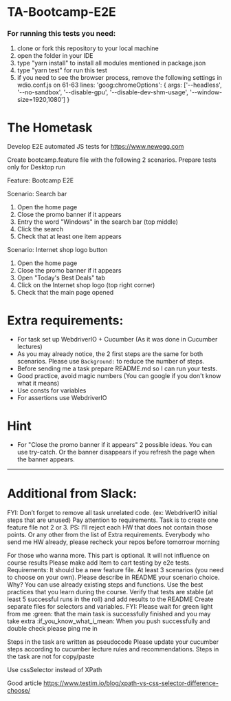 # TA-Bootcamp-E2E

### For running this tests you need:
1. clone or fork this repository to your local machine
2. open the folder in your IDE
3. type "yarn install" to install all modules mentioned in package.json
4. type "yarn test" for run this test
5. if you need to see the browser process, remove the following settings in wdio.conf.js on 61-63 lines:
'goog:chromeOptions': {
            args: ['--headless', '--no-sandbox', '--disable-gpu', '--disable-dev-shm-usage', '--window-size=1920,1080']
          }

# The Hometask

Develop E2E automated JS tests for https://www.newegg.com

Create bootcamp.feature file with the following 2 scenarios. Prepare tests only for Desktop run

Feature: Bootcamp E2E

Scenario: Search bar
1. Open the home page
2. Close the promo banner if it appears
3. Entry the word "Windows" in the search bar (top middle)
4. Click the search
5. Check that at least one item appears

Scenario: Internet shop logo button
1. Open the home page
2. Close the promo banner if it appears
3. Open "Today's Best Deals" tab
4. Click on the Internet shop logo (top right corner)
5. Check that the main page opened

# Extra requirements: 
* For task set up WebdriverIO + Cucumber (As it was done in Cucumber lectures)
* As you may already notice, the 2 first steps are the same for both scenarios. Please use `Background:` to reduce the number of steps.
* Before sending me a task prepare README.md so I can run your tests. 
* Good practice, avoid magic numbers (You can google if you don't know what it means)
* Use consts for variables
* For assertions use WebdriverIO

# Hint
* For "Close the promo banner if it appears" 2 possible ideas. You can use try-catch. Or the banner disappears if you refresh the page when the banner appears.
-------------------------------------------------------------------------------------------------

# Additional from Slack:
FYI:
Don’t forget to remove all task unrelated code. (ex: WebdriverIO initial steps that are unused)
Pay attention to requirements. Task is to create one feature file not 2 or 3.
PS:  I’ll reject each HW that does not contain those points. Or any other from the list of Extra requirements.  Everybody who send me HW already, please recheck your repos before tomorrow morning

For those who wanna more. This part is optional. It will not influence on course results
Please make add Item to cart testing by e2e tests.
Requirements:
It should be a new feature file.
At least 3 scenarios (you need to choose on your own).
Please describe in README your scenario choice. Why?
You can use already existing steps and functions.
Use the best practices that you learn during the course.
Verify that tests are stable (at least 5 successful runs in the roll) and add results to the README
Create separate files for selectors and variables.
FYI: Please wait for green light from me :green: that the main task is successfully finished and you may take extra :if_you_know_what_i_mean:  When you push successfully and double check please ping me in

Steps in the task are written as pseudocode
Please update your cucumber steps according to cucumber lecture rules and recommendations. Steps in the task are not for copy/paste

Use cssSelector instead of XPath

Good article
https://www.testim.io/blog/xpath-vs-css-selector-difference-choose/

